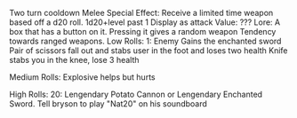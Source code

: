 Two turn cooldown
Melee
Special Effect: Receive a limited time weapon based off a d20 roll.
1d20+level past 1
Display as attack
Value: ???
Lore: A box that has a button on it. Pressing it gives a random weapon
Tendency towards ranged weapons.
Low Rolls:
1: Enemy Gains the enchanted sword
Pair of scissors fall out and stabs user in the foot and loses two health
Knife stabs you in the knee, lose 3 health

Medium Rolls:
Explosive helps but hurts

High Rolls:
20: Lengendary Potato Cannon or Lengendary Enchanted Sword. Tell bryson to play "Nat20" on his soundboard

